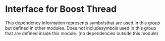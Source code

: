 
# Interface for Boost Thread
This dependency information represents symbolsthat are used in this group but defined in other modules.  Does not includesymbols used in this group that are defined inside this module.
(no dependencies outside this module)

